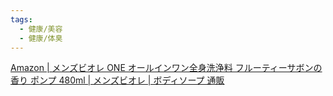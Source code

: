 ```yaml
---
tags:
  - 健康/美容
  - 健康/体臭
---
```

[Amazon | メンズビオレ ONE オールインワン全身洗浄料 フルーティーサボンの香り ポンプ 480ml | メンズビオレ | ボディソープ 通販](https://www.amazon.co.jp/exec/obidos/ASIN/B07GJJXG8P/jin115a-22/ref=nosim/?th=1)

